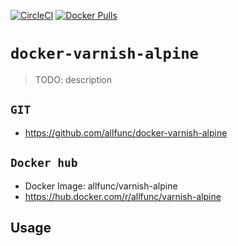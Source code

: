 [![CircleCI](https://circleci.com/gh/allfunc/docker-varnish-alpine/tree/main.svg?style=svg)](https://circleci.com/gh/allfunc/docker-varnish-alpine/tree/main)
[![Docker Pulls](https://img.shields.io/docker/pulls/allfunc/varnish-alpine.svg)](https://hub.docker.com/r/allfunc/varnish-alpine)

# `docker-varnish-alpine`

> TODO: description

## `GIT`

- https://github.com/allfunc/docker-varnish-alpine

## `Docker hub`

- Docker Image: allfunc/varnish-alpine
- https://hub.docker.com/r/allfunc/varnish-alpine

## Usage

```

```
